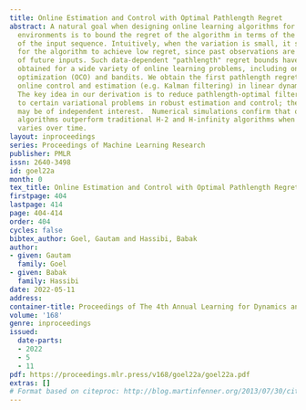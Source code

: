 ```yaml
---
title: Online Estimation and Control with Optimal Pathlength Regret
abstract: A natural goal when designing online learning algorithms for non-stationary
  environments is to bound the regret of the algorithm in terms of the temporal variation
  of the input sequence. Intuitively, when the variation is small, it should be easier
  for the algorithm to achieve low regret, since past observations are predictive
  of future inputs. Such data-dependent "pathlength" regret bounds have recently been
  obtained for a wide variety of online learning problems, including online convex
  optimization (OCO) and bandits. We obtain the first pathlength regret bounds for
  online control and estimation (e.g. Kalman filtering) in linear dynamical systems.
  The key idea in our derivation is to reduce pathlength-optimal filtering and control
  to certain variational problems in robust estimation and control; these reductions
  may be of independent interest.  Numerical simulations confirm that our pathlength-optimal
  algorithms outperform traditional H-2 and H-infinity algorithms when the environment
  varies over time.
layout: inproceedings
series: Proceedings of Machine Learning Research
publisher: PMLR
issn: 2640-3498
id: goel22a
month: 0
tex_title: Online Estimation and Control with Optimal Pathlength Regret
firstpage: 404
lastpage: 414
page: 404-414
order: 404
cycles: false
bibtex_author: Goel, Gautam and Hassibi, Babak
author:
- given: Gautam
  family: Goel
- given: Babak
  family: Hassibi
date: 2022-05-11
address:
container-title: Proceedings of The 4th Annual Learning for Dynamics and Control Conference
volume: '168'
genre: inproceedings
issued:
  date-parts:
  - 2022
  - 5
  - 11
pdf: https://proceedings.mlr.press/v168/goel22a/goel22a.pdf
extras: []
# Format based on citeproc: http://blog.martinfenner.org/2013/07/30/citeproc-yaml-for-bibliographies/
---
```

